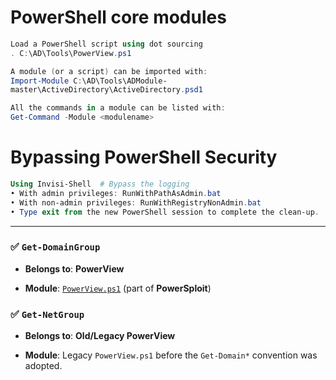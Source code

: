 # PowerShell core modules
``` powershell
Load a PowerShell script using dot sourcing
. C:\AD\Tools\PowerView.ps1

A module (or a script) can be imported with:
Import-Module C:\AD\Tools\ADModule-
master\ActiveDirectory\ActiveDirectory.psd1

All the commands in a module can be listed with:
Get-Command -Module <modulename>
```


# Bypassing PowerShell Security

```powershell
Using Invisi-Shell  # Bypass the logging
• With admin privileges: RunWithPathAsAdmin.bat 
• With non-admin privileges: RunWithRegistryNonAdmin.bat 
• Type exit from the new PowerShell session to complete the clean-up.
```

---

### ✅ `Get-DomainGroup`

- **Belongs to**: **PowerView**
    
- **Module**: [`PowerView.ps1`](https://github.com/PowerShellMafia/PowerSploit/blob/master/Recon/PowerView.ps1) (part of **PowerSploit**)
### ✅ `Get-NetGroup`

- **Belongs to**: **Old/Legacy PowerView**
    
- **Module**: Legacy `PowerView.ps1` before the `Get-Domain*` convention was adopted.